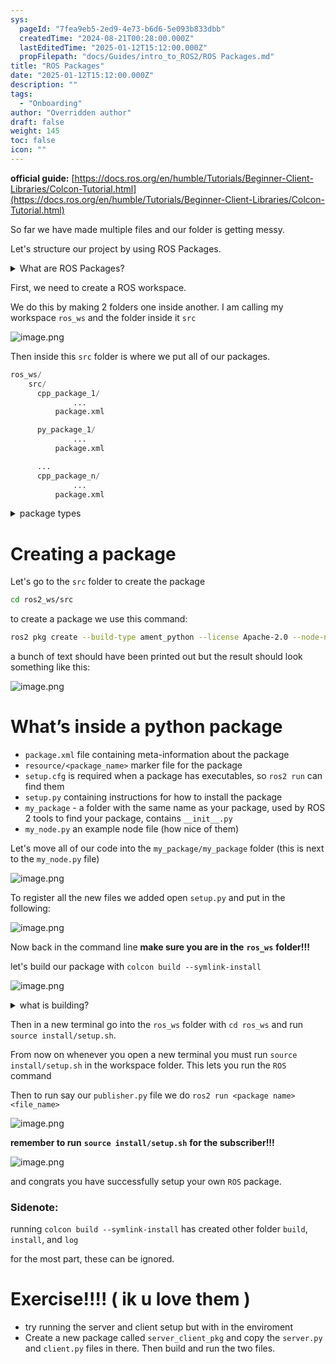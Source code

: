 ```yaml
---
sys:
  pageId: "7fea9eb5-2ed9-4e73-b6d6-5e093b833dbb"
  createdTime: "2024-08-21T00:28:00.000Z"
  lastEditedTime: "2025-01-12T15:12:00.000Z"
  propFilepath: "docs/Guides/intro_to_ROS2/ROS Packages.md"
title: "ROS Packages"
date: "2025-01-12T15:12:00.000Z"
description: ""
tags:
  - "Onboarding"
author: "Overridden author"
draft: false
weight: 145
toc: false
icon: ""
---
```


**official guide:** [https://docs.ros.org/en/humble/Tutorials/Beginner-Client-Libraries/Colcon-Tutorial.html](https://docs.ros.org/en/humble/Tutorials/Beginner-Client-Libraries/Colcon-Tutorial.html)

So far we have made multiple files and our folder is getting messy.

Let's structure our project by using ROS Packages.

<details>

<summary>What are ROS Packages?</summary>

ROS Packages are, as the name implies, packages of code that are highly sharable between ROS developers.

They consist of a folder, `package.xml` file, and source code

```python
      cpp_package_1/
		      ... imagine much code files here ..
          package.xml
```

</details>

First, we need to create a ROS workspace.

We do this by making 2 folders one inside another. I am calling my workspace `ros_ws` and the folder inside it `src`

![image.png](https://prod-files-secure.s3.us-west-2.amazonaws.com/d518164a-d88e-44d1-a4ee-3adb3bd8bce0/70706947-fd18-4537-a67b-e12946812d31/image.png?X-Amz-Algorithm=AWS4-HMAC-SHA256&X-Amz-Content-Sha256=UNSIGNED-PAYLOAD&X-Amz-Credential=ASIAZI2LB466X5TNQNVM%2F20250216%2Fus-west-2%2Fs3%2Faws4_request&X-Amz-Date=20250216T220256Z&X-Amz-Expires=3600&X-Amz-Security-Token=IQoJb3JpZ2luX2VjED0aCXVzLXdlc3QtMiJHMEUCIQCy%2FApai4Sf9tnaHpPYdp%2BT6zNgEWciugzLhFl2Hquf%2FgIgdLlenMQ%2FGzfcrQpeIUH9DZI1eg%2FtkuhGRz12ApdolQIq%2FwMIZhAAGgw2Mzc0MjMxODM4MDUiDNmiiE7C2cw2vwlZACrcAyzxe9r4EDRqe5lZJgygqwyUl9w7wrnDqsW6ztXn3rjP7v5X1BqtPk35Upmqi%2Bttbqz0a15VrU9t1%2FEdumD3SFpW3709DNbHBuEaVfXx2VT9o%2BpKxRC6OkS7fZbMqaZv0am7EUaFonHeARBt3YaWQ8ryWnNmcARH%2BH2XJuy6KABoxQ%2BiaqHtJSlq6MJBG568KCLf2H%2BZvNG8E8LwljfvFZusAswwPl1BK7OJCyB3PUtRVFwqKNJ1iRQ81HcxA81wc5qdLoiJMpZ134e0rN%2Fekux50C%2FzmE8IKNYVZ9tmfvGCCJwFtVzOzn25hn%2BDu9DsbU%2B5xWyxmAMfK8DqrvldFtQh1pqf8d4KiKnYGLY8iYtWEddXp4CgoLtDkkQkAvxuu9D5qLISZS%2FPjMjGJdlnbdg9FCk44Z2gHu8NYZoNlE3qg5MDtTquAWQK9UxAYotoadDPQyh5dZIiEpWqo4N9ciB3dsaPXJDjStvbpNkwqkEDrB%2FZ7sXmdMp%2FeSsn9FUrmglFvuYvDVttDk1pvbzFLFjNUBdXlYekpHr2r%2FBGNuw7O%2BVRN2XDc1C%2FDA6AgMbvfIapH0s%2Bah%2Bm0X1BlbY6Nsut90UL4U1Qzki0ksmuWDYlRWOtV2MU2P%2Fl8D%2ByMN2kyb0GOqUBFpnJnq1QcUVIHpxNNb%2FRfdlYbf8I7GkhDjpUAUnsnUuW1GKtsdihH06tLj0nz2ruOGD3KbgjaML6BgDwH7RKIqpuXiM885dFV2tl%2B%2FdzZBtqoPIPkS5ZIgyP%2BsTDGe7gOCE%2BDijJnKIA4n6%2B%2Fb%2FXHnOWZeiBtP%2Fsspk97wK8SB%2BjK7%2FlyYiFRoiECAp2VJlE0l7luXkfm0s%2BhV065bkWNt3qoyRU&X-Amz-Signature=891f73c71a813440512798ce515eb7e084ecd66f863a0eab281953b83ca3b022&X-Amz-SignedHeaders=host&x-id=GetObject)

Then inside this `src` folder is where we put all of our packages.

```python
ros_ws/
    src/
      cpp_package_1/
		      ...
          package.xml

      py_package_1/
		      ...
          package.xml

      ...
      cpp_package_n/
		      ...
          package.xml

```

<details>

<summary>package types</summary>

packages can be either `C++` or python.

the intern file structure is different for each but for this guide we will stick to creating python packages

</details>

# Creating a package

Let's go to the `src` folder to create the package

```bash
cd ros2_ws/src
```

to create a package we use this command:

```bash
ros2 pkg create --build-type ament_python --license Apache-2.0 --node-name my_node my_package
```

a bunch of text should have been printed out but the result should look something like this:

![image.png](https://prod-files-secure.s3.us-west-2.amazonaws.com/d518164a-d88e-44d1-a4ee-3adb3bd8bce0/e6cf1e3f-8512-4a3e-b131-079f800bf3e8/image.png?X-Amz-Algorithm=AWS4-HMAC-SHA256&X-Amz-Content-Sha256=UNSIGNED-PAYLOAD&X-Amz-Credential=ASIAZI2LB466X5TNQNVM%2F20250216%2Fus-west-2%2Fs3%2Faws4_request&X-Amz-Date=20250216T220256Z&X-Amz-Expires=3600&X-Amz-Security-Token=IQoJb3JpZ2luX2VjED0aCXVzLXdlc3QtMiJHMEUCIQCy%2FApai4Sf9tnaHpPYdp%2BT6zNgEWciugzLhFl2Hquf%2FgIgdLlenMQ%2FGzfcrQpeIUH9DZI1eg%2FtkuhGRz12ApdolQIq%2FwMIZhAAGgw2Mzc0MjMxODM4MDUiDNmiiE7C2cw2vwlZACrcAyzxe9r4EDRqe5lZJgygqwyUl9w7wrnDqsW6ztXn3rjP7v5X1BqtPk35Upmqi%2Bttbqz0a15VrU9t1%2FEdumD3SFpW3709DNbHBuEaVfXx2VT9o%2BpKxRC6OkS7fZbMqaZv0am7EUaFonHeARBt3YaWQ8ryWnNmcARH%2BH2XJuy6KABoxQ%2BiaqHtJSlq6MJBG568KCLf2H%2BZvNG8E8LwljfvFZusAswwPl1BK7OJCyB3PUtRVFwqKNJ1iRQ81HcxA81wc5qdLoiJMpZ134e0rN%2Fekux50C%2FzmE8IKNYVZ9tmfvGCCJwFtVzOzn25hn%2BDu9DsbU%2B5xWyxmAMfK8DqrvldFtQh1pqf8d4KiKnYGLY8iYtWEddXp4CgoLtDkkQkAvxuu9D5qLISZS%2FPjMjGJdlnbdg9FCk44Z2gHu8NYZoNlE3qg5MDtTquAWQK9UxAYotoadDPQyh5dZIiEpWqo4N9ciB3dsaPXJDjStvbpNkwqkEDrB%2FZ7sXmdMp%2FeSsn9FUrmglFvuYvDVttDk1pvbzFLFjNUBdXlYekpHr2r%2FBGNuw7O%2BVRN2XDc1C%2FDA6AgMbvfIapH0s%2Bah%2Bm0X1BlbY6Nsut90UL4U1Qzki0ksmuWDYlRWOtV2MU2P%2Fl8D%2ByMN2kyb0GOqUBFpnJnq1QcUVIHpxNNb%2FRfdlYbf8I7GkhDjpUAUnsnUuW1GKtsdihH06tLj0nz2ruOGD3KbgjaML6BgDwH7RKIqpuXiM885dFV2tl%2B%2FdzZBtqoPIPkS5ZIgyP%2BsTDGe7gOCE%2BDijJnKIA4n6%2B%2Fb%2FXHnOWZeiBtP%2Fsspk97wK8SB%2BjK7%2FlyYiFRoiECAp2VJlE0l7luXkfm0s%2BhV065bkWNt3qoyRU&X-Amz-Signature=738e675f4d37194ac33b549aa3ae3bb6ea7c7dbd7a931550824bfb4ce881bdf3&X-Amz-SignedHeaders=host&x-id=GetObject)

# What’s inside a python package

- `package.xml` file containing meta-information about the package
- `resource/<package_name>` marker file for the package
- `setup.cfg` is required when a package has executables, so `ros2 run` can find them
- `setup.py` containing instructions for how to install the package
- `my_package` - a folder with the same name as your package, used by ROS 2 tools to find your package, contains `__init__.py`
- `my_node.py` an example node file (how nice of them)

Let's move all of our code into the `my_package/my_package` folder (this is next to the `my_node.py` file)

![image.png](https://prod-files-secure.s3.us-west-2.amazonaws.com/d518164a-d88e-44d1-a4ee-3adb3bd8bce0/9ce58f11-0da9-4d3e-b86d-506a9685d378/image.png?X-Amz-Algorithm=AWS4-HMAC-SHA256&X-Amz-Content-Sha256=UNSIGNED-PAYLOAD&X-Amz-Credential=ASIAZI2LB466X5TNQNVM%2F20250216%2Fus-west-2%2Fs3%2Faws4_request&X-Amz-Date=20250216T220256Z&X-Amz-Expires=3600&X-Amz-Security-Token=IQoJb3JpZ2luX2VjED0aCXVzLXdlc3QtMiJHMEUCIQCy%2FApai4Sf9tnaHpPYdp%2BT6zNgEWciugzLhFl2Hquf%2FgIgdLlenMQ%2FGzfcrQpeIUH9DZI1eg%2FtkuhGRz12ApdolQIq%2FwMIZhAAGgw2Mzc0MjMxODM4MDUiDNmiiE7C2cw2vwlZACrcAyzxe9r4EDRqe5lZJgygqwyUl9w7wrnDqsW6ztXn3rjP7v5X1BqtPk35Upmqi%2Bttbqz0a15VrU9t1%2FEdumD3SFpW3709DNbHBuEaVfXx2VT9o%2BpKxRC6OkS7fZbMqaZv0am7EUaFonHeARBt3YaWQ8ryWnNmcARH%2BH2XJuy6KABoxQ%2BiaqHtJSlq6MJBG568KCLf2H%2BZvNG8E8LwljfvFZusAswwPl1BK7OJCyB3PUtRVFwqKNJ1iRQ81HcxA81wc5qdLoiJMpZ134e0rN%2Fekux50C%2FzmE8IKNYVZ9tmfvGCCJwFtVzOzn25hn%2BDu9DsbU%2B5xWyxmAMfK8DqrvldFtQh1pqf8d4KiKnYGLY8iYtWEddXp4CgoLtDkkQkAvxuu9D5qLISZS%2FPjMjGJdlnbdg9FCk44Z2gHu8NYZoNlE3qg5MDtTquAWQK9UxAYotoadDPQyh5dZIiEpWqo4N9ciB3dsaPXJDjStvbpNkwqkEDrB%2FZ7sXmdMp%2FeSsn9FUrmglFvuYvDVttDk1pvbzFLFjNUBdXlYekpHr2r%2FBGNuw7O%2BVRN2XDc1C%2FDA6AgMbvfIapH0s%2Bah%2Bm0X1BlbY6Nsut90UL4U1Qzki0ksmuWDYlRWOtV2MU2P%2Fl8D%2ByMN2kyb0GOqUBFpnJnq1QcUVIHpxNNb%2FRfdlYbf8I7GkhDjpUAUnsnUuW1GKtsdihH06tLj0nz2ruOGD3KbgjaML6BgDwH7RKIqpuXiM885dFV2tl%2B%2FdzZBtqoPIPkS5ZIgyP%2BsTDGe7gOCE%2BDijJnKIA4n6%2B%2Fb%2FXHnOWZeiBtP%2Fsspk97wK8SB%2BjK7%2FlyYiFRoiECAp2VJlE0l7luXkfm0s%2BhV065bkWNt3qoyRU&X-Amz-Signature=9b4318c89b3bd2ac524d4a5946390b4d774c8c22d91168270e2baeadb476cfe0&X-Amz-SignedHeaders=host&x-id=GetObject)

To register all the new files we added open `setup.py` and put in the following:

![image.png](https://prod-files-secure.s3.us-west-2.amazonaws.com/d518164a-d88e-44d1-a4ee-3adb3bd8bce0/1cd7c262-4cae-4496-9d75-c178537d24a2/image.png?X-Amz-Algorithm=AWS4-HMAC-SHA256&X-Amz-Content-Sha256=UNSIGNED-PAYLOAD&X-Amz-Credential=ASIAZI2LB466X5TNQNVM%2F20250216%2Fus-west-2%2Fs3%2Faws4_request&X-Amz-Date=20250216T220256Z&X-Amz-Expires=3600&X-Amz-Security-Token=IQoJb3JpZ2luX2VjED0aCXVzLXdlc3QtMiJHMEUCIQCy%2FApai4Sf9tnaHpPYdp%2BT6zNgEWciugzLhFl2Hquf%2FgIgdLlenMQ%2FGzfcrQpeIUH9DZI1eg%2FtkuhGRz12ApdolQIq%2FwMIZhAAGgw2Mzc0MjMxODM4MDUiDNmiiE7C2cw2vwlZACrcAyzxe9r4EDRqe5lZJgygqwyUl9w7wrnDqsW6ztXn3rjP7v5X1BqtPk35Upmqi%2Bttbqz0a15VrU9t1%2FEdumD3SFpW3709DNbHBuEaVfXx2VT9o%2BpKxRC6OkS7fZbMqaZv0am7EUaFonHeARBt3YaWQ8ryWnNmcARH%2BH2XJuy6KABoxQ%2BiaqHtJSlq6MJBG568KCLf2H%2BZvNG8E8LwljfvFZusAswwPl1BK7OJCyB3PUtRVFwqKNJ1iRQ81HcxA81wc5qdLoiJMpZ134e0rN%2Fekux50C%2FzmE8IKNYVZ9tmfvGCCJwFtVzOzn25hn%2BDu9DsbU%2B5xWyxmAMfK8DqrvldFtQh1pqf8d4KiKnYGLY8iYtWEddXp4CgoLtDkkQkAvxuu9D5qLISZS%2FPjMjGJdlnbdg9FCk44Z2gHu8NYZoNlE3qg5MDtTquAWQK9UxAYotoadDPQyh5dZIiEpWqo4N9ciB3dsaPXJDjStvbpNkwqkEDrB%2FZ7sXmdMp%2FeSsn9FUrmglFvuYvDVttDk1pvbzFLFjNUBdXlYekpHr2r%2FBGNuw7O%2BVRN2XDc1C%2FDA6AgMbvfIapH0s%2Bah%2Bm0X1BlbY6Nsut90UL4U1Qzki0ksmuWDYlRWOtV2MU2P%2Fl8D%2ByMN2kyb0GOqUBFpnJnq1QcUVIHpxNNb%2FRfdlYbf8I7GkhDjpUAUnsnUuW1GKtsdihH06tLj0nz2ruOGD3KbgjaML6BgDwH7RKIqpuXiM885dFV2tl%2B%2FdzZBtqoPIPkS5ZIgyP%2BsTDGe7gOCE%2BDijJnKIA4n6%2B%2Fb%2FXHnOWZeiBtP%2Fsspk97wK8SB%2BjK7%2FlyYiFRoiECAp2VJlE0l7luXkfm0s%2BhV065bkWNt3qoyRU&X-Amz-Signature=d712994613fa77ecdce0ee74d30b76f3a1945a85b1fd5190ec0c350daea88e16&X-Amz-SignedHeaders=host&x-id=GetObject)

Now back in the command line **make sure you are in the** **`ros_ws`** **folder!!!**

let's build our package with `colcon build --symlink-install`

![image.png](https://prod-files-secure.s3.us-west-2.amazonaws.com/d518164a-d88e-44d1-a4ee-3adb3bd8bce0/2f2a0d27-b173-48fd-b189-5f5c0ce65619/image.png?X-Amz-Algorithm=AWS4-HMAC-SHA256&X-Amz-Content-Sha256=UNSIGNED-PAYLOAD&X-Amz-Credential=ASIAZI2LB466X5TNQNVM%2F20250216%2Fus-west-2%2Fs3%2Faws4_request&X-Amz-Date=20250216T220256Z&X-Amz-Expires=3600&X-Amz-Security-Token=IQoJb3JpZ2luX2VjED0aCXVzLXdlc3QtMiJHMEUCIQCy%2FApai4Sf9tnaHpPYdp%2BT6zNgEWciugzLhFl2Hquf%2FgIgdLlenMQ%2FGzfcrQpeIUH9DZI1eg%2FtkuhGRz12ApdolQIq%2FwMIZhAAGgw2Mzc0MjMxODM4MDUiDNmiiE7C2cw2vwlZACrcAyzxe9r4EDRqe5lZJgygqwyUl9w7wrnDqsW6ztXn3rjP7v5X1BqtPk35Upmqi%2Bttbqz0a15VrU9t1%2FEdumD3SFpW3709DNbHBuEaVfXx2VT9o%2BpKxRC6OkS7fZbMqaZv0am7EUaFonHeARBt3YaWQ8ryWnNmcARH%2BH2XJuy6KABoxQ%2BiaqHtJSlq6MJBG568KCLf2H%2BZvNG8E8LwljfvFZusAswwPl1BK7OJCyB3PUtRVFwqKNJ1iRQ81HcxA81wc5qdLoiJMpZ134e0rN%2Fekux50C%2FzmE8IKNYVZ9tmfvGCCJwFtVzOzn25hn%2BDu9DsbU%2B5xWyxmAMfK8DqrvldFtQh1pqf8d4KiKnYGLY8iYtWEddXp4CgoLtDkkQkAvxuu9D5qLISZS%2FPjMjGJdlnbdg9FCk44Z2gHu8NYZoNlE3qg5MDtTquAWQK9UxAYotoadDPQyh5dZIiEpWqo4N9ciB3dsaPXJDjStvbpNkwqkEDrB%2FZ7sXmdMp%2FeSsn9FUrmglFvuYvDVttDk1pvbzFLFjNUBdXlYekpHr2r%2FBGNuw7O%2BVRN2XDc1C%2FDA6AgMbvfIapH0s%2Bah%2Bm0X1BlbY6Nsut90UL4U1Qzki0ksmuWDYlRWOtV2MU2P%2Fl8D%2ByMN2kyb0GOqUBFpnJnq1QcUVIHpxNNb%2FRfdlYbf8I7GkhDjpUAUnsnUuW1GKtsdihH06tLj0nz2ruOGD3KbgjaML6BgDwH7RKIqpuXiM885dFV2tl%2B%2FdzZBtqoPIPkS5ZIgyP%2BsTDGe7gOCE%2BDijJnKIA4n6%2B%2Fb%2FXHnOWZeiBtP%2Fsspk97wK8SB%2BjK7%2FlyYiFRoiECAp2VJlE0l7luXkfm0s%2BhV065bkWNt3qoyRU&X-Amz-Signature=767e11c84d23051d7fd206fe650478d05152346e12f4e4561520bbba674c92cb&X-Amz-SignedHeaders=host&x-id=GetObject)

<details>

<summary>what is building?</summary>

if you are a CS major at Rose-Hulman you will learn the answer to this in CSSE132

but TLDR; is it combines all the code files into one program that can be run easily 

</details>

Then in a new terminal go into the `ros_ws` folder with `cd ros_ws` and run `source install/setup.sh`. 

From now on whenever you open a new terminal you must run `source install/setup.sh` in the workspace folder. This lets you run the `ROS` command

Then to run say our `publisher.py` file we do `ros2 run <package name> <file_name>`

![image.png](https://prod-files-secure.s3.us-west-2.amazonaws.com/d518164a-d88e-44d1-a4ee-3adb3bd8bce0/4f4b1219-3a44-4632-aa0a-ce3471699f59/image.png?X-Amz-Algorithm=AWS4-HMAC-SHA256&X-Amz-Content-Sha256=UNSIGNED-PAYLOAD&X-Amz-Credential=ASIAZI2LB466X5TNQNVM%2F20250216%2Fus-west-2%2Fs3%2Faws4_request&X-Amz-Date=20250216T220256Z&X-Amz-Expires=3600&X-Amz-Security-Token=IQoJb3JpZ2luX2VjED0aCXVzLXdlc3QtMiJHMEUCIQCy%2FApai4Sf9tnaHpPYdp%2BT6zNgEWciugzLhFl2Hquf%2FgIgdLlenMQ%2FGzfcrQpeIUH9DZI1eg%2FtkuhGRz12ApdolQIq%2FwMIZhAAGgw2Mzc0MjMxODM4MDUiDNmiiE7C2cw2vwlZACrcAyzxe9r4EDRqe5lZJgygqwyUl9w7wrnDqsW6ztXn3rjP7v5X1BqtPk35Upmqi%2Bttbqz0a15VrU9t1%2FEdumD3SFpW3709DNbHBuEaVfXx2VT9o%2BpKxRC6OkS7fZbMqaZv0am7EUaFonHeARBt3YaWQ8ryWnNmcARH%2BH2XJuy6KABoxQ%2BiaqHtJSlq6MJBG568KCLf2H%2BZvNG8E8LwljfvFZusAswwPl1BK7OJCyB3PUtRVFwqKNJ1iRQ81HcxA81wc5qdLoiJMpZ134e0rN%2Fekux50C%2FzmE8IKNYVZ9tmfvGCCJwFtVzOzn25hn%2BDu9DsbU%2B5xWyxmAMfK8DqrvldFtQh1pqf8d4KiKnYGLY8iYtWEddXp4CgoLtDkkQkAvxuu9D5qLISZS%2FPjMjGJdlnbdg9FCk44Z2gHu8NYZoNlE3qg5MDtTquAWQK9UxAYotoadDPQyh5dZIiEpWqo4N9ciB3dsaPXJDjStvbpNkwqkEDrB%2FZ7sXmdMp%2FeSsn9FUrmglFvuYvDVttDk1pvbzFLFjNUBdXlYekpHr2r%2FBGNuw7O%2BVRN2XDc1C%2FDA6AgMbvfIapH0s%2Bah%2Bm0X1BlbY6Nsut90UL4U1Qzki0ksmuWDYlRWOtV2MU2P%2Fl8D%2ByMN2kyb0GOqUBFpnJnq1QcUVIHpxNNb%2FRfdlYbf8I7GkhDjpUAUnsnUuW1GKtsdihH06tLj0nz2ruOGD3KbgjaML6BgDwH7RKIqpuXiM885dFV2tl%2B%2FdzZBtqoPIPkS5ZIgyP%2BsTDGe7gOCE%2BDijJnKIA4n6%2B%2Fb%2FXHnOWZeiBtP%2Fsspk97wK8SB%2BjK7%2FlyYiFRoiECAp2VJlE0l7luXkfm0s%2BhV065bkWNt3qoyRU&X-Amz-Signature=f0fca64b5e609c6ee628c18314cf7597fe7332df85f6aaae6ab95fc91c8ae9af&X-Amz-SignedHeaders=host&x-id=GetObject)

**remember to run** **`source install/setup.sh`** **for the subscriber!!!**

![image.png](https://prod-files-secure.s3.us-west-2.amazonaws.com/d518164a-d88e-44d1-a4ee-3adb3bd8bce0/02121119-dad4-49ec-8356-c956108b4243/image.png?X-Amz-Algorithm=AWS4-HMAC-SHA256&X-Amz-Content-Sha256=UNSIGNED-PAYLOAD&X-Amz-Credential=ASIAZI2LB466X5TNQNVM%2F20250216%2Fus-west-2%2Fs3%2Faws4_request&X-Amz-Date=20250216T220256Z&X-Amz-Expires=3600&X-Amz-Security-Token=IQoJb3JpZ2luX2VjED0aCXVzLXdlc3QtMiJHMEUCIQCy%2FApai4Sf9tnaHpPYdp%2BT6zNgEWciugzLhFl2Hquf%2FgIgdLlenMQ%2FGzfcrQpeIUH9DZI1eg%2FtkuhGRz12ApdolQIq%2FwMIZhAAGgw2Mzc0MjMxODM4MDUiDNmiiE7C2cw2vwlZACrcAyzxe9r4EDRqe5lZJgygqwyUl9w7wrnDqsW6ztXn3rjP7v5X1BqtPk35Upmqi%2Bttbqz0a15VrU9t1%2FEdumD3SFpW3709DNbHBuEaVfXx2VT9o%2BpKxRC6OkS7fZbMqaZv0am7EUaFonHeARBt3YaWQ8ryWnNmcARH%2BH2XJuy6KABoxQ%2BiaqHtJSlq6MJBG568KCLf2H%2BZvNG8E8LwljfvFZusAswwPl1BK7OJCyB3PUtRVFwqKNJ1iRQ81HcxA81wc5qdLoiJMpZ134e0rN%2Fekux50C%2FzmE8IKNYVZ9tmfvGCCJwFtVzOzn25hn%2BDu9DsbU%2B5xWyxmAMfK8DqrvldFtQh1pqf8d4KiKnYGLY8iYtWEddXp4CgoLtDkkQkAvxuu9D5qLISZS%2FPjMjGJdlnbdg9FCk44Z2gHu8NYZoNlE3qg5MDtTquAWQK9UxAYotoadDPQyh5dZIiEpWqo4N9ciB3dsaPXJDjStvbpNkwqkEDrB%2FZ7sXmdMp%2FeSsn9FUrmglFvuYvDVttDk1pvbzFLFjNUBdXlYekpHr2r%2FBGNuw7O%2BVRN2XDc1C%2FDA6AgMbvfIapH0s%2Bah%2Bm0X1BlbY6Nsut90UL4U1Qzki0ksmuWDYlRWOtV2MU2P%2Fl8D%2ByMN2kyb0GOqUBFpnJnq1QcUVIHpxNNb%2FRfdlYbf8I7GkhDjpUAUnsnUuW1GKtsdihH06tLj0nz2ruOGD3KbgjaML6BgDwH7RKIqpuXiM885dFV2tl%2B%2FdzZBtqoPIPkS5ZIgyP%2BsTDGe7gOCE%2BDijJnKIA4n6%2B%2Fb%2FXHnOWZeiBtP%2Fsspk97wK8SB%2BjK7%2FlyYiFRoiECAp2VJlE0l7luXkfm0s%2BhV065bkWNt3qoyRU&X-Amz-Signature=ba89adbc85c9f493657e251b9c479892c539075feff73a3131ce2fccc69214d0&X-Amz-SignedHeaders=host&x-id=GetObject)

and congrats you have successfully setup your own `ROS` package.

### Sidenote:

running `colcon build --symlink-install` has created other folder `build`, `install`, and `log`

for the most part, these can be ignored.

# Exercise!!!! ( ik u love them )

- try running the server and client setup but with in the enviroment
- Create a new package called `server_client_pkg` and copy the `server.py` and `client.py` files in there. Then build and run the two files.
